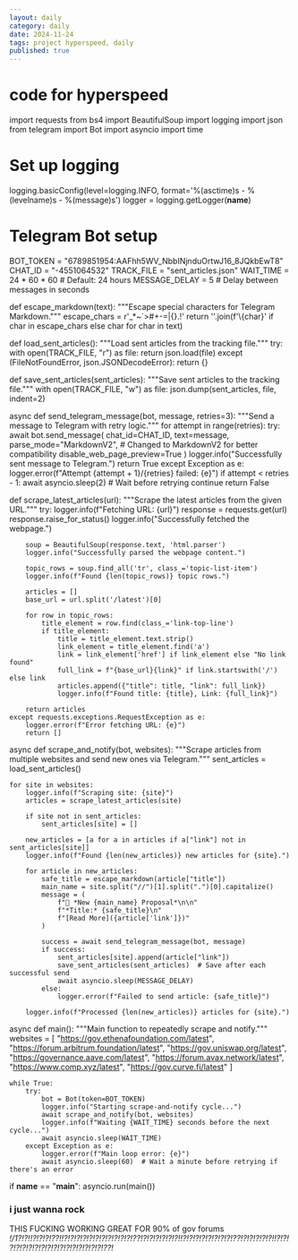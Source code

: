 ```yaml
---
layout: daily
category: daily
date: 2024-11-24
tags: project hyperspeed, daily
published: true
---
```



<h1>code for hyperspeed </h1>
<p>
 import requests
from bs4 import BeautifulSoup
import logging
import json
from telegram import Bot
import asyncio
import time

# Set up logging
logging.basicConfig(level=logging.INFO, format='%(asctime)s - %(levelname)s - %(message)s')
logger = logging.getLogger(__name__)

# Telegram Bot setup
BOT_TOKEN = "6789851954:AAFhh5WV_NbbINjnduOrtwJ16_8JQkbEwT8"
CHAT_ID = "-4551064532"
TRACK_FILE = "sent_articles.json"
WAIT_TIME = 24 * 60 * 60  # Default: 24 hours
MESSAGE_DELAY = 5  # Delay between messages in seconds

def escape_markdown(text):
    """Escape special characters for Telegram Markdown."""
    escape_chars = r'_*[]()~`>#+-=|{}.!'
    return ''.join(f'\\{char}' if char in escape_chars else char for char in text)

def load_sent_articles():
    """Load sent articles from the tracking file."""
    try:
        with open(TRACK_FILE, "r") as file:
            return json.load(file)
    except (FileNotFoundError, json.JSONDecodeError):
        return {}

def save_sent_articles(sent_articles):
    """Save sent articles to the tracking file."""
    with open(TRACK_FILE, "w") as file:
        json.dump(sent_articles, file, indent=2)

async def send_telegram_message(bot, message, retries=3):
    """Send a message to Telegram with retry logic."""
    for attempt in range(retries):
        try:
            await bot.send_message(
                chat_id=CHAT_ID,
                text=message,
                parse_mode="MarkdownV2",  # Changed to MarkdownV2 for better compatibility
                disable_web_page_preview=True
            )
            logger.info("Successfully sent message to Telegram.")
            return True
        except Exception as e:
            logger.error(f"Attempt {attempt + 1}/{retries} failed: {e}")
            if attempt < retries - 1:
                await asyncio.sleep(2)  # Wait before retrying
            continue
    return False

def scrape_latest_articles(url):
    """Scrape the latest articles from the given URL."""
    try:
        logger.info(f"Fetching URL: {url}")
        response = requests.get(url)
        response.raise_for_status()
        logger.info("Successfully fetched the webpage.")

        soup = BeautifulSoup(response.text, 'html.parser')
        logger.info("Successfully parsed the webpage content.")

        topic_rows = soup.find_all('tr', class_='topic-list-item')
        logger.info(f"Found {len(topic_rows)} topic rows.")

        articles = []
        base_url = url.split('/latest')[0]

        for row in topic_rows:
            title_element = row.find(class_='link-top-line')
            if title_element:
                title = title_element.text.strip()
                link_element = title_element.find('a')
                link = link_element['href'] if link_element else "No link found"
                full_link = f"{base_url}{link}" if link.startswith('/') else link
                articles.append({"title": title, "link": full_link})
                logger.info(f"Found title: {title}, Link: {full_link}")

        return articles
    except requests.exceptions.RequestException as e:
        logger.error(f"Error fetching URL: {e}")
        return []

async def scrape_and_notify(bot, websites):
    """Scrape articles from multiple websites and send new ones via Telegram."""
    sent_articles = load_sent_articles()

    for site in websites:
        logger.info(f"Scraping site: {site}")
        articles = scrape_latest_articles(site)

        if site not in sent_articles:
            sent_articles[site] = []

        new_articles = [a for a in articles if a["link"] not in sent_articles[site]]
        logger.info(f"Found {len(new_articles)} new articles for {site}.")

        for article in new_articles:
            safe_title = escape_markdown(article["title"])
            main_name = site.split("//")[1].split(".")[0].capitalize()
            message = (
                f"📢 *New {main_name} Proposal*\n\n"
                f"*Title:* {safe_title}\n"
                f"[Read More]({article['link']})"
            )
            
            success = await send_telegram_message(bot, message)
            if success:
                sent_articles[site].append(article["link"])
                save_sent_articles(sent_articles)  # Save after each successful send
                await asyncio.sleep(MESSAGE_DELAY)
            else:
                logger.error(f"Failed to send article: {safe_title}")

        logger.info(f"Processed {len(new_articles)} articles for {site}.")

async def main():
    """Main function to repeatedly scrape and notify."""
    websites = [
        "https://gov.ethenafoundation.com/latest",
        "https://forum.arbitrum.foundation/latest",
        "https://gov.uniswap.org/latest",
        "https://governance.aave.com/latest",
        "https://forum.avax.network/latest",
        "https://www.comp.xyz/latest",
        "https://gov.curve.fi/latest"
    ]

    while True:
        try:
            bot = Bot(token=BOT_TOKEN)
            logger.info("Starting scrape-and-notify cycle...")
            await scrape_and_notify(bot, websites)
            logger.info(f"Waiting {WAIT_TIME} seconds before the next cycle...")
            await asyncio.sleep(WAIT_TIME)
        except Exception as e:
            logger.error(f"Main loop error: {e}")
            await asyncio.sleep(60)  # Wait a minute before retrying if there's an error

if __name__ == "__main__":
    asyncio.run(main())
    </p>

<h3>i just wanna rock</h3>
<p> THIS FUCKING WORKING GREAT FOR 90% of gov forums <em>!/1?!?!!?!?!?!??!!?!?!?!?!?!?!?!?!?!?!?!??!?!?!?!?!?!?!!?!?!?!?!?!?!?!?!??!?!?!?!?!?!!?!?!?!?!?!?!?!?!?!?!?!?!?!?!?!?!?!??!</em>
